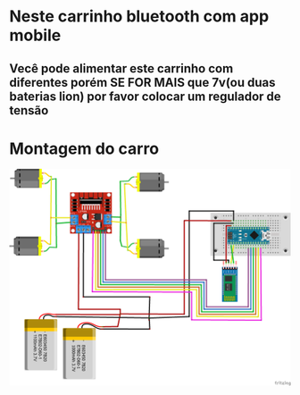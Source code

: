 # Neste carrinho bluetooth com app mobile

##  Vecê pode alimentar este carrinho com diferentes porém SE FOR MAIS que 7v(ou duas baterias lion) por favor colocar um regulador de tensão

# Montagem do carro

<img src="./car.png"/>
